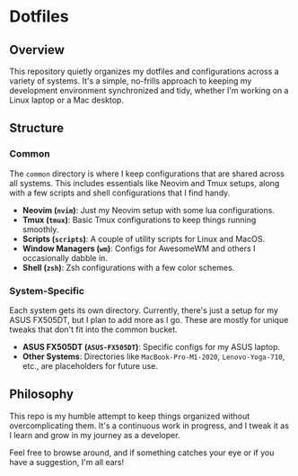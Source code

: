 # Dotfiles

## Overview

This repository quietly organizes my dotfiles and configurations across a variety of systems. It's a simple, no-frills approach to keeping my development environment synchronized and tidy, whether I'm working on a Linux laptop or a Mac desktop.

## Structure

### Common

The `common` directory is where I keep configurations that are shared across all systems. This includes essentials like Neovim and Tmux setups, along with a few scripts and shell configurations that I find handy.

- **Neovim (`nvim`)**: Just my Neovim setup with some lua configurations.
- **Tmux (`tmux`)**: Basic Tmux configurations to keep things running smoothly.
- **Scripts (`scripts`)**: A couple of utility scripts for Linux and MacOS.
- **Window Managers (`wm`)**: Configs for AwesomeWM and others I occasionally dabble in.
- **Shell (`zsh`)**: Zsh configurations with a few color schemes.

### System-Specific

Each system gets its own directory. Currently, there's just a setup for my ASUS FX505DT, but I plan to add more as I go. These are mostly for unique tweaks that don't fit into the common bucket.

- **ASUS FX505DT (`ASUS-FX505DT`)**: Specific configs for my ASUS laptop.
- **Other Systems**: Directories like `MacBook-Pro-M1-2020`, `Lenovo-Yoga-710`, etc., are placeholders for future use.

## Philosophy

This repo is my humble attempt to keep things organized without overcomplicating them. It's a continuous work in progress, and I tweak it as I learn and grow in my journey as a developer.

Feel free to browse around, and if something catches your eye or if you have a suggestion, I'm all ears!
